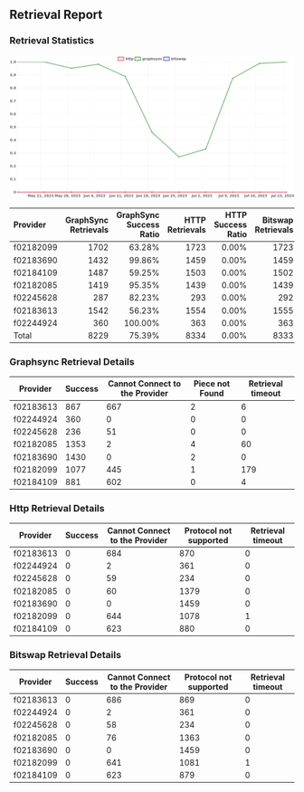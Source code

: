 ## Retrieval Report
### Retrieval Statistics
<img src="https://raw.githubusercontent.com/data-preservation-programs/filplus-checker-assets/main/filecoin-project/filecoin-plus-large-datasets/issues/1970/1690162418856.png"/>

| Provider  | GraphSync Retrievals | GraphSync Success Ratio | HTTP Retrievals | HTTP Success Ratio | Bitswap Retrievals | Bitswap Success Ratio |
| :-------- | -------------------: | ----------------------: | --------------: | -----------------: | -----------------: | --------------------: |
| f02182099 |                 1702 |                  63.28% |            1723 |              0.00% |               1723 |                 0.00% |
| f02183690 |                 1432 |                  99.86% |            1459 |              0.00% |               1459 |                 0.00% |
| f02184109 |                 1487 |                  59.25% |            1503 |              0.00% |               1502 |                 0.00% |
| f02182085 |                 1419 |                  95.35% |            1439 |              0.00% |               1439 |                 0.00% |
| f02245628 |                  287 |                  82.23% |             293 |              0.00% |                292 |                 0.00% |
| f02183613 |                 1542 |                  56.23% |            1554 |              0.00% |               1555 |                 0.00% |
| f02244924 |                  360 |                 100.00% |             363 |              0.00% |                363 |                 0.00% |
| Total     |                 8229 |                  75.39% |            8334 |              0.00% |               8333 |                 0.00% |

### Graphsync Retrieval Details
| Provider  | Success | Cannot Connect to the Provider | Piece not Found | Retrieval timeout |
| --------- | ------- | ------------------------------ | --------------- | ----------------- |
| f02183613 | 867     | 667                            | 2               | 6                 |
| f02244924 | 360     | 0                              | 0               | 0                 |
| f02245628 | 236     | 51                             | 0               | 0                 |
| f02182085 | 1353    | 2                              | 4               | 60                |
| f02183690 | 1430    | 0                              | 2               | 0                 |
| f02182099 | 1077    | 445                            | 1               | 179               |
| f02184109 | 881     | 602                            | 0               | 4                 |

### Http Retrieval Details
| Provider  | Success | Cannot Connect to the Provider | Protocol not supported | Retrieval timeout |
| --------- | ------- | ------------------------------ | ---------------------- | ----------------- |
| f02183613 | 0       | 684                            | 870                    | 0                 |
| f02244924 | 0       | 2                              | 361                    | 0                 |
| f02245628 | 0       | 59                             | 234                    | 0                 |
| f02182085 | 0       | 60                             | 1379                   | 0                 |
| f02183690 | 0       | 0                              | 1459                   | 0                 |
| f02182099 | 0       | 644                            | 1078                   | 1                 |
| f02184109 | 0       | 623                            | 880                    | 0                 |

### Bitswap Retrieval Details
| Provider  | Success | Cannot Connect to the Provider | Protocol not supported | Retrieval timeout |
| --------- | ------- | ------------------------------ | ---------------------- | ----------------- |
| f02183613 | 0       | 686                            | 869                    | 0                 |
| f02244924 | 0       | 2                              | 361                    | 0                 |
| f02245628 | 0       | 58                             | 234                    | 0                 |
| f02182085 | 0       | 76                             | 1363                   | 0                 |
| f02183690 | 0       | 0                              | 1459                   | 0                 |
| f02182099 | 0       | 641                            | 1081                   | 1                 |
| f02184109 | 0       | 623                            | 879                    | 0                 |
